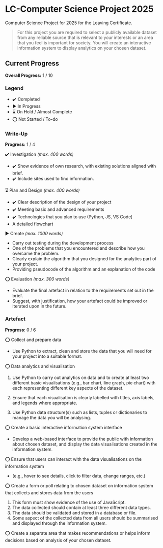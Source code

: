 # LC-Computer Science Project 2025
Computer Science Project for 2025 for the Leaving Certificate.

> For this project you are required to select a publicly available dataset from any reliable source that is relevant to your interests or an area that you feel is important for society. You will create an interactive information system to display analytics on your chosen dataset.

## Current Progress

**Overall Progress:** 1 / 10

### Legend
- ✔️ Completed
- ▶  In Progress
- ⌛ On Hold / Almost Complete
- ⭕ Not Started / To-do

### Write-Up

**Progress:** 1 / 4

✔️ Investigation *(max. 400 words)*
- ✔️ Show evidence of own research, with existing solutions aligned with brief.
- ✔️ Include sites used to find information.

⌛ Plan and Design *(max. 400 words)*
- ✔️ Clear description of the design of your project
- ✔️ Meeting basic and advanced requirements
- ✔️ Technologies that you plan to use (Python, JS, VS Code)
- A detailed flowchart

▶ Create *(max. 1000 words)*
- Carry out testing during the development process
- One of the problems that you encountered and describe how you overcame the problem.
- Clearly explain the algorithm that you designed for the analytics part of your project.
- Providing pseudocode of the algorithm and an explanation of the code

⭕ Evaluation *(max. 300 words)*
- Evaluate the final artefact in relation to the requirements set out in the brief.
- Suggest, with justification, how your artefact could be improved or iterated upon in the future.


### Artefact

**Progress:** 0 / 6

⭕ Collect and prepare data

- Use Python to extract, clean and store the data that you will need for your project into a suitable format.

⭕ Data analytics and visualisation 
1. Use Python to carry out analytics on data and to create at least two different basic visualisations (e.g., bar chart, line graph, pie chart) with each representing different key aspects of the dataset.
2.  Ensure that each visualisation is clearly labelled with titles, axis labels, and legends where appropriate.

3. Use Python data structure(s) such as lists, tuples or dictionaries to manage the data you will be analysing. 

⭕ Create a basic interactive information system interface

- Develop a web-based interface to provide the public with information about chosen dataset, and display the data visualisations created in the information system. 

⭕ Ensure that users can interact with the data visualisations on the information system 

- (e.g., hover to see details, click to filter data, change ranges, etc.)

⭕ Create a form or poll relating to chosen dataset on information system that collects and stores data from the users

1. This form must show evidence of the use of JavaScript.
2. The data collected should contain at least three different data types.
3. The data should be validated and stored in a database or file. 
4. Some aspect of the collected data from all users should be summarised and displayed through the information system. 

⭕ Create a separate area that makes recommendations or helps inform decisions based on analysis of your chosen dataset.